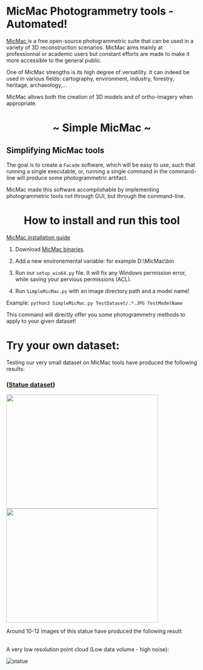 # MicMac Photogrammetry tools - Automated!

<a href="https://micmac.ensg.eu/index.php/Accueil"> MicMac </a> is a free open-source photogrammetric suite that can be used in a variety of 3D reconstruction scenarios. MicMac aims mainly at professionnal or academic users but constant efforts are made to make it more accessible to the general public.

One of MicMac strengths is its high degree of versatility. It can indeed be used in various fields: cartography, environment, industry, forestry, heritage, archaeology,...

MicMac allows both the creation of 3D models and of ortho-imagery when appropriate.


<p>
  <h1 align="center">~ Simple MicMac ~</h1>
</p>

## Simplifying MicMac tools
The goal is to create a `Facade` software, which will be easy to use, such that running a single executable,
or, running a single command in the command-line will produce some photogrammetric artifact.

MicMac made this software accomplishable by implementing photogrammetric tools not through GUI, but through the command-line.

<p>
  <h1 align="center">How to install and run this tool</h1>
</p>

<a href="https://micmac.ensg.eu/index.php/Install_MicMac_Windows">MicMac installation guide</a>
<br>

1. Download <a href="https://github.com/micmacIGN/micmac/releases">MicMac binaries</a>.

2. Add a new environemental variable: for example D:\MicMac\bin

3. Run our `setup_win64.py` file. It will fix any Windows permission error, while saving your pervious permissions (ACL).

4. Run `SimpleMicMac.py` with an image directory path and a model name!

Example: `python3 SimpleMicMac.py TestDataset/.*.JPG TestModelName`

This command will directly offer you some photogrammetry methods to apply to your given dataset!


# Try your own dataset:

Testing our very small dataset on MicMac tools have produced the following results: 

### (<a href="https://micmac.ensg.eu/index.php/Fontaine_tutorial">Statue dataset</a>)

<span>
  
<img src="https://user-images.githubusercontent.com/63110245/173765942-bce9a4b1-09a8-46f4-bc07-920deca9f297.png" width=400 height=300>

<img src="https://user-images.githubusercontent.com/63110245/173765329-67fd1af9-58b9-43e3-9b6a-b83b97d4e859.png" width=400 height=300>
  
</span>

Around 10-12 images of this statue have produced the following result:

<br>
A very low resolution point cloud (Low data volume - high noise):

![statue](https://user-images.githubusercontent.com/63110245/173766653-d33947b5-33fa-4156-8473-4a24f4c604d4.jpeg)

